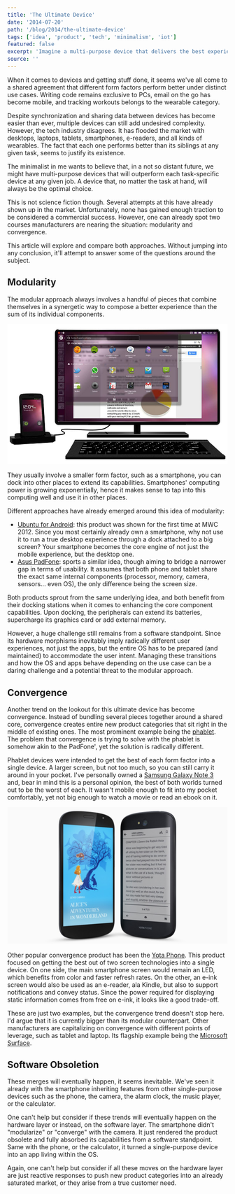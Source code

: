 ```yaml
---
title: 'The Ultimate Device'
date: '2014-07-20'
path: '/blog/2014/the-ultimate-device'
tags: ['idea', 'product', 'tech', 'minimalism', 'iot']
featured: false
excerpt: 'Imagine a multi-purpose device that delivers the best experience at any given situation. This article examines the current market trends hunting for the ultimate device, the one that will rule them all.'
source: ''
---
```


When it comes to devices and getting stuff done, it seems we've all come to a shared agreement that different form factors perform better under distinct use cases. Writing code remains exclusive to PCs, email on the go has become mobile, and tracking workouts belongs to the wearable category.

Despite synchronization and sharing data between devices has become easier than ever, multiple devices can still add undesired complexity. However, the tech industry disagrees. It has flooded the market with desktops, laptops, tablets, smartphones, e-readers, and all kinds of wearables. The fact that each one performs better than its siblings at any given task, seems to justify its existence.

The minimalist in me wants to believe that, in a not so distant future, we might have multi-purpose devices that will outperform each task-specific device at any given job. A device that, no matter the task at hand, will always be the optimal choice.

This is not science fiction though. Several attempts at this have already shown up in the market. Unfortunately, none has gained enough traction to be considered a commercial success. However, one can already spot two courses manufacturers are nearing the situation: modularity and convergence.

This article will explore and compare both approaches. Without jumping into any conclusion, it'll attempt to answer some of the questions around the subject.

## Modularity

The modular approach always involves a handful of pieces that combine themselves in a synergetic way to compose a better experience than the sum of its individual components.

![Ubuntu for Android](../../../images/ubuntu-for-android.jpg 'Ubuntu for Android')

They usually involve a smaller form factor, such as a smartphone, you can dock into other places to extend its capabilities. Smartphones' computing power is growing exponentially, hence it makes sense to tap into this computing well and use it in other places.

Different approaches have already emerged around this idea of modularity:

- [Ubuntu for Android](https://en.wikipedia.org/wiki/Ubuntu_for_Android): this product was shown for the first time at MWC 2012. Since you most certainly already own a smartphone, why not use it to run a true desktop experience through a dock attached to a big screen? Your smartphone becomes the core engine of not just the mobile experience, but the desktop one.
- [Asus PadFone](https://en.wikipedia.org/wiki/Asus_PadFone): sports a similar idea, though aiming to bridge a narrower gap in terms of usability. It assumes that both phone and tablet share the exact same internal components (processor, memory, camera, sensors... even OS), the only difference being the screen size.

Both products sprout from the same underlying idea, and both benefit from their docking stations when it comes to enhancing the core component capabilities. Upon docking, the peripherals can extend its batteries, supercharge its graphics card or add external memory.

However, a huge challenge still remains from a software standpoint. Since its hardware morphisms inevitably imply radically different user experiences, not just the apps, but the entire OS has to be prepared (and maintained) to accommodate the user intent. Managing these transitions and how the OS and apps behave depending on the use case can be a daring challenge and a potential threat to the modular approach.

## Convergence

Another trend on the lookout for this ultimate device has become convergence. Instead of bundling several pieces together around a shared core, convergence creates entire new product categories that sit right in the middle of existing ones. The most prominent example being the [phablet](https://en.wikipedia.org/wiki/Phablet). The problem that convergence is trying to solve with the phablet is somehow akin to the PadFone', yet the solution is radically different.

Phablet devices were intended to get the best of each form factor into a single device. A larger screen, but not too much, so you can still carry it around in your pocket. I've personally owned a [Samsung Galaxy Note 3](https://en.wikipedia.org/wiki/Samsung_Galaxy_Note_3) and, bear in mind this is a personal opinion, the best of both worlds turned out to be the worst of each. It wasn't mobile enough to fit into my pocket comfortably, yet not big enough to watch a movie or read an ebook on it.

![Yota Phone](../../../images/yota-phone.jpg 'Yota Phone')

Other popular convergence product has been the [Yota Phone](https://en.wikipedia.org/wiki/Yota). This product focused on getting the best out of two screen technologies into a single device. On one side, the main smartphone screen would remain an LED, which benefits from color and faster refresh rates. On the other, an e-ink screen would also be used as an e-reader, ala Kindle, but also to support notifications and convey status. Since the power required for displaying static information comes from free on e-ink, it looks like a good trade-off.

These are just two examples, but the convergence trend doesn't stop here. I'd argue that it is currently bigger than its modular counterpart. Other manufacturers are capitalizing on convergence with different points of leverage, such as tablet and laptop. Its flagship example being the [Microsoft Surface](<https://en.wikipedia.org/wiki/Surface_(2012_tablet)>).

## Software Obsoletion

These merges will eventually happen, it seems inevitable. We've seen it already with the smartphone inheriting features from other single-purpose devices such as the phone, the camera, the alarm clock, the music player, or the calculator.

One can't help but consider if these trends will eventually happen on the hardware layer or instead, on the software layer. The smartphone didn't "modularize" or "converge" with the camera. It just rendered the product obsolete and fully absorbed its capabilities from a software standpoint. Same with the phone, or the calculator, it turned a single-purpose device into an app living within the OS.

Again, one can't help but consider if all these moves on the hardware layer are just reactive responses to push new product categories into an already saturated market, or they arise from a true customer need.

